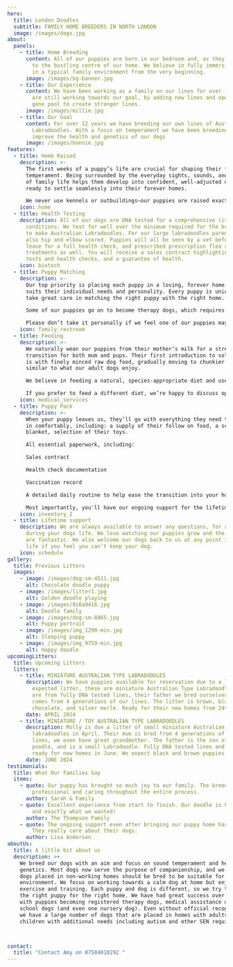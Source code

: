 ```yaml
---
hero:
  title: London Doodles
  subtitle: FAMILY HOME BREEDERS IN NORTH LONDON
  image: /images/dogs.jpg
about:
  panels:
    - title: Home Breeding
      content: All of our puppies are born in our bedroom and, as they grow, are moved
        to the bustling centre of our home. We believe in fully immersing them
        in a typical family environment from the very beginning.
      image: /images/bg-banner.jpg
    - title: Our Experience
      content: We have been working as a family on our lines for over 10 years, but we
        are still working towards our goal, by adding new lines and opening the
        gene pool to create stronger lines.
      image: /images/millie.jpg
    - title: Our Goal
      content: For over 12 years we have breeding our own lines of Australian type
        Labradoodles. With a focus on temperament we have been breeding to
        improve the health and genetics of our dogs
      image: /images/bonnie.jpg
features:
  - title: Home Raised
    description: >-
      The first weeks of a puppy’s life are crucial for shaping their future
      temperament. Being surrounded by the everyday sights, sounds, and rhythms
      of family life helps them develop into confident, well-adjusted dogs,
      ready to settle seamlessly into their forever homes.

      We never use kennels or outbuildings—our puppies are raised exactly where they belong: right alongside us, as part of the family along with our children, other dogs and cat.
    icon: home
  - title: Health Testing
    description: All of our dogs are DNA tested for a comprehensive list of
      conditions. We test for well over the minimum required for the breeds used
      to make Australian Labradoodles. For our large labradoodles parents are
      also hip and elbow scored. Puppies will all be seen by a vet before they
      leave for a full health check, and prescribed prescription flea and worm
      treatments as well. You will receive a sales contract highlighting the
      tests and health checks, and a guarantee of health.
    icon: biotech
  - title: Puppy Matching
    description: >-
      Our top priority is placing each puppy in a loving, forever home that
      suits their individual needs and personality. Every puppy is unique, so we
      take great care in matching the right puppy with the right home.

      Some of our puppies go on to become therapy dogs, which requires specific temperaments and traits. In these cases, we match them with families who need those characteristics.

      Please don’t take it personally if we feel one of our puppies may not be the right fit for your household. This is never a reflection on you, but a commitment to the long-term wellbeing of our dogs, and it may be that a later litter will suit you better.
    icon: family_restroom
  - title: Feeding
    description: >-
      We naturally wean our puppies from their mother’s milk for a stress free
      transition for both mum and pups. Their first introduction to solid food
      is with finely minced raw dog food, gradually moving to chunkier blends
      similar to what our adult dogs enjoy.

      We believe in feeding a natural, species-appropriate diet and use only age-appropriate, natural treats to support sensory development. Chewing on larger, safe chews not only satisfies their natural instincts but also helps them relax and self-soothe.

      If you prefer to feed a different diet, we’re happy to discuss options with you and will do our best to accommodate your preferences before your puppy goes home.
    icon: medical_services
  - title: Puppy Pack
    description: >-
      When your puppy leaves us, they’ll go with everything they need to settle
      in comfortably, including: a supply of their follow on food, a scent
      blanket, selection of their toys.

      All essential paperwork, including:

      Sales contract

      Health check documentation

      Vaccination record

      A detailed daily routine to help ease the transition into your home

      Most importantly, you'll have our ongoing support for the lifetime of your dog. 
    icon: inventory_2
  - title: Lifetime support
    description: We are always available to answer any questions, for any time
      during your dogs life. We love watching our puppies grow and the updates
      are fantastic. We also welcome our dogs back to us at any point in their
      life if you feel you can't keep your dog.
    icon: schedule
gallery:
  title: Previous Litters
  images:
    - image: /images/dog-sm-4511.jpg
      alt: Chocolate doodle puppy
    - image: /images/litter1.jpg
      alt: Golden doodle playing
    - image: /images/0i6a9416.jpg
      alt: Doodle family
    - image: /images/dog-sm-8065.jpg
      alt: Puppy portrait
    - image: /images/img_1290-min.jpg
      alt: Sleeping puppy
    - image: /images/img_9759-min.jpg
      alt: Happy doodle
upcomingLitters:
  title: Upcoming Litters
  litters:
    - title: MINIATURE AUSTRALIAN TYPE LABRADOODLES
      description: We have puppies available for reservation due to a larger than
        expected litter, these are miniature Australian Type Labradoodles. They
        are from fully DNA tested lines, their father we bred ourselves and
        comes from 4 generations of our lines. The litter is brown, black,
        chocolate, and silver merle. Ready for their new homes from 24th April
      date: APRIL 2024
    - title: MINIATURE / TOY AUSTRALIAN TYPE LABRADOODLES
      description: Molly is due a litter of small miniature Australian type
        labradoodles in April. Their mum is bred from 4 generations of our
        lines, we even have great grandmother. The father is the son of our toy
        poodle, and is a small Labradoodle. Fully DNA tested lines and would be
        ready for new homes in June. We expect black and brown puppies
      date: JUNE 2024
testimonials:
  title: What Our Families Say
  items:
    - quote: Our puppy has brought so much joy to our family. The breeder was
        professional and caring throughout the entire process.
      author: Sarah & Family
    - quote: Excellent experience from start to finish. Our doodle is healthy, happy,
        and exactly what we wanted!
      author: The Thompson Family
    - quote: The ongoing support even after bringing our puppy home has been amazing.
        They really care about their dogs.
      author: Lisa Anderson
aboutUs:
  title: A little bit about us
  description: >+
    We breed our dogs with an aim and focus on sound temperament and healthy
    genetics. Most dogs now serve the purpose of companionship, and we believe
    dogs placed in non-working homes should be bred to be suitable for a home
    environment. We focus on working towards a calm dog at home but enjoys
    exercise and training. Each puppy and dog is different, so we try to choose
    the right puppy for the right home. We have had great success over the years
    with puppies becoming registered therapy dogs, medical assistance dogs,
    school dogs (and even one nursery dog). Even without official recognition,
    we have a large number of dogs that are placed in homes with adults or
    children with additional needs including autism and other SEN requirements. 



contact:
  title: "Contact Amy on 07584010292 "
---
```


